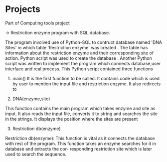 # Projects

Part of Computing tools project

-> Restriction enzyme program with SQL database.

The program involved use of Python-SQL to contruct database named 'DNA Sites'
in which table 'Restriction enzyme' was created . The table has information
about the restriction enzyme and their corresponding site of action. Python
script was used to create the database . Another Python script was written to
implement the program which connects database,user interface and real process.
This Python script contained three functions

1. main()
It is the first function to be called. It contains code which is used by user to
mention the input file and restriction enzyme. It also redirects to

2. DNA(enzyme,site)

This function contains the main program which takes
enzyme and site as input. It also reads the input file, converts it to string and
searches the site in the strings. It displays the position where the sites are
present

3. Restriction db(enzyme)

Restriction db(enzyme):
This function is vital as it connects the database with rest of the program.
This function takes an enzyme searches for it in database and extracts the cor-
responding restriction site which is later used to search the sequence.

